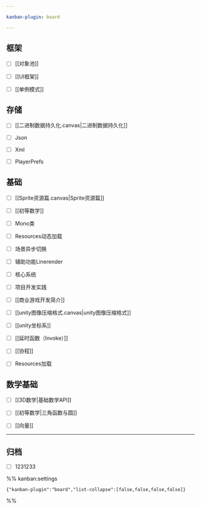 ```yaml
---

kanban-plugin: board

---
```


## 框架

- [ ] [[对象池]]
- [ ] [[UI框架]]
- [ ] [[单例模式]]


## 存储

- [ ] [[二进制数据持久化.canvas|二进制数据持久化]]
- [ ] Json
- [ ] Xml
- [ ] PlayerPrefs


## 基础

- [ ] [[Sprite资源篇.canvas|Sprite资源篇]]
- [ ] [[初等数学]]
- [ ] Mono类
- [ ] Resources动态加载
- [ ] 场景异步切换
- [ ] 辅助功能Linerender
- [ ] 核心系统
- [ ] 项目开发实践
- [ ] [[商业游戏开发简介]]
- [ ] [[unity图像压缩格式.canvas|unity图像压缩格式]]
- [ ] [[unity坐标系]]
- [ ] [[延时函数（Invoke）]]
- [ ] [[协程]]
- [ ] Resources加载


## 数学基础

- [ ] [[3D数学|基础数学API]]
- [ ] [[初等数学|三角函数与圆]]
- [ ] [[向量]]


***

## 归档

- [ ] 1231233

%% kanban:settings
```
{"kanban-plugin":"board","list-collapse":[false,false,false,false]}
```
%%